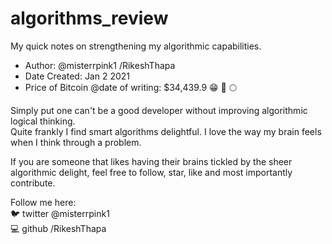 # algorithms_review
My quick notes on strengthening my algorithmic capabilities. 

 - Author: @misterrpink1 /RikeshThapa
 - Date Created: Jan 2 2021
 - Price of Bitcoin @date of writing:  $34,439.9 :grin: :rocket: :full_moon:

Simply put one can't be a good developer without improving algorithmic logical thinking. \
Quite frankly I find smart algorithms delightful. I love the way my brain feels when I think
through a problem. 

If you are someone that likes having their brains tickled by the sheer algorithmic delight,
feel free to follow, star, like and most importantly contribute.

Follow me here: \
:bird: twitter @misterrpink1 \
:computer: github /RikeshThapa




